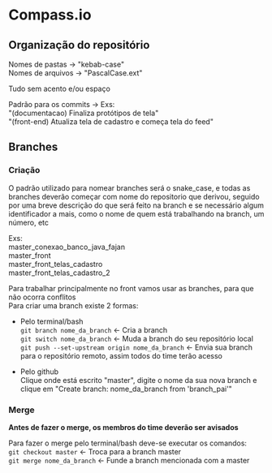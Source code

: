 # Compass.io  

## Organização do repositório

Nomes de pastas -> "kebab-case"  
Nomes de arquivos -> "PascalCase.ext"

Tudo sem acento e/ou espaço

Padrão para os commits -> Exs:  
"(documentacao) Finaliza protótipos de tela"  
"(front-end) Atualiza tela de cadastro e começa tela do feed"

## Branches

### Criação  

O padrão utilizado para nomear branches será o snake_case, e todas as branches deverão começar com
nome do repositorio que derivou, seguido por uma breve descrição do que será feito na branch
e se necessário algum identificador a mais, como o nome de quem está trabalhando na branch, um número, etc

Exs:  
master_conexao_banco_java_fajan  
master_front  
master_front_telas_cadastro  
master_front_telas_cadastro_2

Para trabalhar principalmente no front vamos usar as branches, para que não ocorra conflitos  
Para criar uma branch existe 2 formas:

- Pelo terminal/bash  
  `git branch nome_da_branch` <- Cria a branch  
  `git switch nome_da_branch` <- Muda a branch do seu repositório local  
  `git push --set-upstream origin nome_da_branch` <- Envia sua branch para o repositório remoto, assim todos do time terão acesso  
  
- Pelo github  
  Clique onde está escrito "master", digite o nome da sua nova branch e clique em "Create branch: nome_da_branch from 'branch_pai'"
  
### Merge  

**Antes de fazer o merge, os membros do time deverão ser avisados**

Para fazer o merge pelo terminal/bash deve-se executar os comandos:  
  `git checkout master` <- Troca para a branch master  
  `git merge nome_da_branch` <- Funde a branch mencionada com a master
